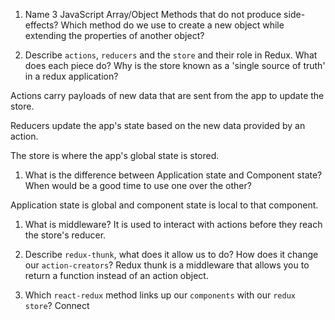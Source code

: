 1.  Name 3 JavaScript Array/Object Methods that do not produce side-effects? Which method do we use to create a new object while extending the properties of another object?


1.  Describe `actions`, `reducers` and the `store` and their role in Redux. What does each piece do? Why is the store known as a 'single source of truth' in a redux application?

Actions carry payloads of new data that are sent from the app to update the store.

Reducers update the app's state based on the new data provided by an action.

The store is where the app's global state is stored. 

1.  What is the difference between Application state and Component state? When would be a good time to use one over the other?

Application state is global and component state is local to that component. 

1.  What is middleware?
It is used to interact with actions before they reach the store's reducer.

1.  Describe `redux-thunk`, what does it allow us to do? How does it change our `action-creators`?
Redux thunk is a middleware that allows you to return a function instead of an action object.

1.  Which `react-redux` method links up our `components` with our `redux store`?
Connect